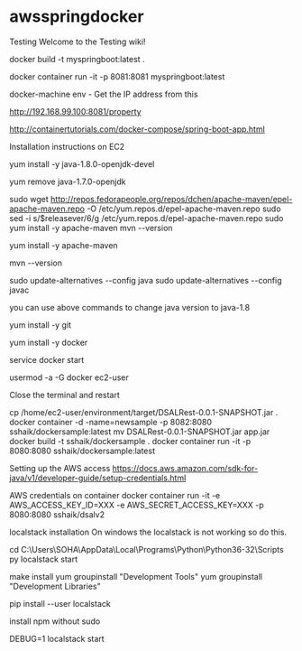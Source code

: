 # awsspringdocker

Testing
Welcome to the Testing wiki!

docker build -t myspringboot:latest .

docker container run -it -p 8081:8081 myspringboot:latest

docker-machine env - Get the IP address from this

http://192.168.99.100:8081/property

http://containertutorials.com/docker-compose/spring-boot-app.html

Installation instructions on EC2

yum install -y java-1.8.0-openjdk-devel

yum remove java-1.7.0-openjdk

sudo wget http://repos.fedorapeople.org/repos/dchen/apache-maven/epel-apache-maven.repo -O /etc/yum.repos.d/epel-apache-maven.repo
sudo sed -i s/\$releasever/6/g /etc/yum.repos.d/epel-apache-maven.repo
sudo yum install -y apache-maven
mvn --version

yum install -y apache-maven

mvn --version

sudo update-alternatives --config java sudo update-alternatives --config javac

you can use above commands to change java version to java-1.8

yum install -y git

yum install -y docker

service docker start

usermod -a -G docker ec2-user

Close the terminal and restart


cp /home/ec2-user/environment/target/DSALRest-0.0.1-SNAPSHOT.jar .
 docker container -d -name=newsample -p 8082:8080 sshaik/dockersample:latest 
 mv DSALRest-0.0.1-SNAPSHOT.jar  app.jar
 docker build -t sshaik/dockersample .
 docker container run -it -p 8080:8080 sshaik/dockersample:latest


Setting up the AWS access 
https://docs.aws.amazon.com/sdk-for-java/v1/developer-guide/setup-credentials.html

AWS credentials on container
docker container run -it -e AWS_ACCESS_KEY_ID=XXX -e AWS_SECRET_ACCESS_KEY=XXX -p 8080:8080 sshaik/dsalv2


localstack installation
On windows the localstack is not working so do this.

cd C:\Users\SOHA\AppData\Local\Programs\Python\Python36-32\Scripts
py localstack start

make install
yum groupinstall "Development Tools"
yum groupinstall "Development Libraries"


pip install --user localstack

install npm without sudo

DEBUG=1 localstack start

